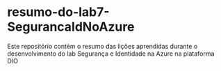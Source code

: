# resumo-do-lab7-SegurancaIdNoAzure
Este repositório contém o resumo das lições aprendidas durante o desenvolvimento do lab Segurança e Identidade na Azure na plataforma DIO
